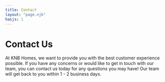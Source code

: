 ```yaml
---
title: Contact
layout: "page.njk"
hasjs: 1
---
```



# Contact Us

At KNB Homes, we want to provide you with the best customer experience possible. If you have any concerns or would like to get in touch with our team, you can contact us today for any questions you may have! Our team will get back to you within 1 - 2 business days.

<!---You can write HTML inline within markdown, but within the HTML, all content must also be HTML-->
<div class="mydiv">

</div>